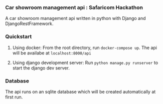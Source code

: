### Car showroom management api : Safaricom Hackathon
A car showroom management api written in
python with Django and DjangoRestFramework.

### Quickstart

1. Using docker: From the root directory, run
`docker-compose up`. The api will be availabe at
`localhost:8000/api`

2. Using django development server: Run `python
manage.py runserver` to start the django
dev server.

### Database

The api runs on an sqlite database which will be created
automatically at first run.